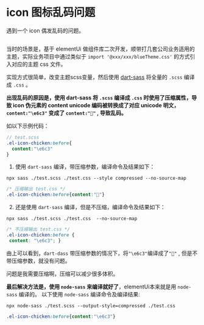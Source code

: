 # icon 图标乱码问题

遇到一个 icon 偶发乱码的问题。

<img :src="$withBase('/imgs/mess/iconGarbledCode.jpg')" style="transform:scale(0.9);">

当时的场景是，基于 elementUi 做组件库二次开发，顺带打几套公司业务适用的主题，实际业务项目中通过类似于 `import '@xxx/xxx/blueTheme.css'` 的方式引入对应的主题 css 文件。

实现方式很简单，改变主题scss变量，然后使用 [dart-sass](https://www.npmjs.com/package/sass) 将全量的 `.scss` 编译成 `.css` 。


**出现乱码的原因是，使用 dart-sass 将 `.scss` 编译成 `.css` 时使用了压缩属性，导致 icon 伪元素的 content unicode 编码被转换成了对应 unicode 明文，`content:"\e6c3"` 变成了 `content:""` , 导致乱码。**

如以下示例代码：

```scss
// test.scss
.el-icon-chicken:before{
  content:"\e6c3"
}
```

1. 使用 `dart-sass` 编译，带压缩参数，编译命令及结果如下：

`npx sass ./test.scss ./test.css --style compressed --no-source-map`
 ```css
 /* 压缩输出 test.css */
 .el-icon-chicken:before{content:""}
 ```

2. 还是使用 `dart-sass` 编译，但是不压缩，编译命令及结果如下：

`npx sass ./test.scss ./test.css  --no-source-map`
 ```css
 /* 不压缩输出 test.css */
 .el-icon-chicken:before {
  content: "\e6c3"; }
 ```

由上可以看到，`dart-dass` 带压缩参数的情况下，将`"\e6c3"`编译成了`""` , 但是不带压缩参数，就没有问题。

问题是我需要压缩啊，压缩可以减少很多体积。

**最后解决方法是，使用 `node-sass` 来编译就好了**，elementUi本来就是用 `node-sass` 编译的。
以下使用 `node-sass` 编译命令及编译结果:


  `npx node-sass ./test.scss --output-style=compressed ./test.css`
 ```css
 .el-icon-chicken:before{content:"\e6c3"}
 ```




